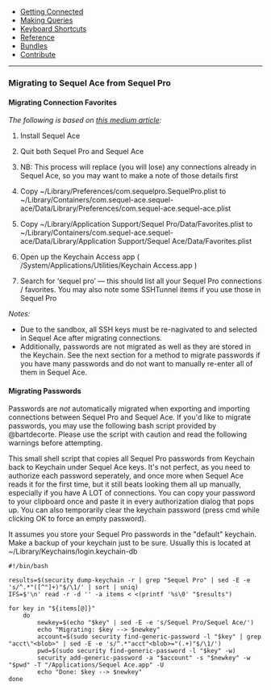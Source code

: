 -   [Getting Connected](../get-started/)
-   [Making Queries](../queries.html)
-   [Keyboard Shortcuts](../shortcuts.html)
-   [Reference](../ref/)
-   [Bundles](../bundles/)
-   [Contribute](../contribute/)

<hr>

### Migrating to Sequel Ace from Sequel Pro

#### Migrating Connection Favorites
_The following is based on [this medium article](https://medium.com/@harrybailey/migration-from-sequel-pro-to-sequel-ace-c6a579399c90):_
1. Install Sequel Ace

2. Quit both Sequel Pro and Sequel Ace

3. NB: This process will replace (you will lose) any connections already in Sequel Ace, so you may want to make a note of those details first

4. Copy
~/Library/Preferences/com.sequelpro.SequelPro.plist
to
~/Library/Containers/com.sequel-ace.sequel-ace/Data/Library/Preferences/com.sequel-ace.sequel-ace.plist

5. Copy
~/Library/Application Support/Sequel Pro/Data/Favorites.plist
to
~/Library/Containers/com.sequel-ace.sequel-ace/Data/Library/Application Support/Sequel Ace/Data/Favorites.plist

6. Open up the Keychain Access app ( /System/Applications/Utilities/Keychain Access.app )

7. Search for ‘sequel pro’ — this should list all your Sequel Pro connections / favorites. You may also note some SSHTunnel items if you use those in Sequel Pro

*Notes:*
- Due to the sandbox, all SSH keys must be re-nagivated to and selected in Sequel Ace after migrating connections.
- Additionally, passwords are not migrated as well as they are stored in the Keychain. See the next section for a method to migrate passwords if you have many passwords and do not want to manually re-enter all of them in Sequel Ace.


#### Migrating Passwords

Passwords are _not_ automatically migrated when exporting and importing connections between Sequel Pro and Sequel Ace. If you'd like to migrate passwords, you may use the following bash script provided by @bartdecorte. Please use the script with caution and read the following warnings before attempting.

This small shell script that copies all Sequel Pro passwords from Keychain back to Keychain under Sequel Ace keys. It's not perfect, as you need to authorize each password seperately, and once more when Sequel Ace reads it for the first time, but it still beats looking them all up manually, especially if you have A LOT of connections. You can copy your password to your clipboard once and paste it in every authorization dialog that pops up. You can also temporarily clear the keychain password (press cmd while clicking OK to force an empty password).

It assumes you store your Sequel Pro passwords in the "default" keychain.
Make a backup of your keychain just to be sure. Usually this is located at ~/Library/Keychains/login.keychain-db

```
#!/bin/bash

results=$(security dump-keychain -r | grep "Sequel Pro" | sed -E -e 's/^.*"([^"]+)"$/\1/' | sort | uniq)
IFS=$'\n' read -r -d '' -a items < <(printf '%s\0' "$results")

for key in "${items[@]}"
    do
        newkey=$(echo "$key" | sed -E -e 's/Sequel Pro/Sequel Ace/')
        echo "Migrating: $key --> $newkey"
        account=$(sudo security find-generic-password -l "$key" | grep "acct\"<blob>" | sed -E -e 's/^.*"acct"<blob>="(.+)"$/\1/')
        pwd=$(sudo security find-generic-password -l "$key" -w)
        security add-generic-password -a "$account" -s "$newkey" -w "$pwd" -T "/Applications/Sequel Ace.app" -U
        echo "Done: $key --> $newkey"
done
```

